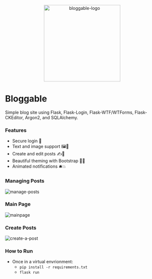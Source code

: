 <p align="center">
  <img src="https://i.imgur.com/1z6EJdA.png" alt="bloggable-logo" width="250" height="250"/>
</p>

# Bloggable
Simple blog site using Flask, Flask-Login, Flask-WTF/WTForms, Flask-CKEditor, Argon2, and SQLAlchemy.

### Features
- Secure login 🔐
- Text and image support 🖼️💬
- Create and edit posts ✍️📝
- Beautiful theming with Bootstrap 🎨✨
- Animated notifications 🛎️💥

### Managing Posts
![manage-posts](https://github.com/user-attachments/assets/a02acc7a-e2b1-46d3-8b80-891eeab9d445)

### Main Page
![mainpage](https://github.com/user-attachments/assets/c35d68e3-5381-43a5-8caa-6adaeaf064ab)

### Create Posts
![create-a-post](https://github.com/user-attachments/assets/8c357feb-ef57-4ee3-b787-02255fcd8f6b)

### How to Run
- Once in a virtual envrionment:
  - `pip install -r requirements.txt`
  - `flask run`

